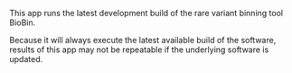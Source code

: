 This app runs the latest development build of the rare variant binning tool BioBin.

Because it will always execute the latest available build of the software, results of this app may not be repeatable if the underlying software is updated.
